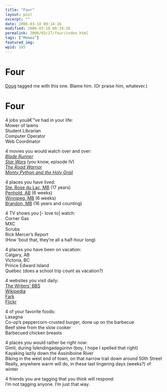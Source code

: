 ```yaml
---
title: "Four"
layout: post
excerpt: ""
date: 2006-03-18 00:14:16
modified: 2006-03-18 00:14:16
permalink: 2006/03/17/four/index.html
tags: ["Memes"]
featured_img: 
wpid: 185
---
```


# Four

[Doug](http://www.ballsandwalnuts.com/) tagged me with this one. Blame him. (Or praise him, whatever.)

Four
====

4 jobs youâ€™ve had in your life:  
Mower of lawns  
Student Librarian  
Computer Operator  
Web Coordinator

4 movies you would watch over and over:  
*[Blade Runner](http://www.imdb.com/title/tt0083658/)*  
*[Star Wars](http://www.imdb.com/title/tt0076759/)* (you know, episode IV)  
*[The Road Warrior](http://www.imdb.com/title/tt0082694/)*  
*[Monty Python and the Holy Grail](http://www.imdb.com/title/tt0071853/)*

4 places you have lived:  
[Ste. Rose du Lac, MB](http://www.town.sterosedulac.mb.ca/) (17 years)  
[Penhold, AB](http://www.regions.cadets.forces.gc.ca/pra/pacstc/intro_e.asp) (6 weeks)  
[Winnipeg, MB](http://www.mywinnipeg.com/) (6 weeks)  
[Brandon, MB](http://www.brandon.com/) (16 years and counting)

4 TV shows you \[- love to\] watch:  
Corner Gas  
MXC  
Scrubs  
Rick Mercer’s Report  
(How ’bout that, they’re all a half-hour long)

4 places you have been on vacation:  
Calgary, AB  
Victoria, BC  
Prince Edward Island  
Québec (does a school trip count as vacation?)

4 websites you visit daily:  
[The Writers’ BBS](http://www.writersbbs.com/)  
[Wikipedia](http://en.wikipedia.org/)  
[Fark](http://www.fark.com/)  
[Flickr](http://www.flickr.com/)

4 of your favorite foods:  
Lasagna  
Co-op’s peppercorn-crusted burger, done up on the barbecue  
Beef stew from the slow cooker  
Barbecued chicken breasts

4 places you would rather be right now:  
Gimli, during Íslendingadagúrinn (boy, I hope I spelled that right)  
Kayaking lazily down the Assiniboine River  
Biking in the west end of town, on that narrow trail down around 50th Street  
Really, anywhere warm will do, in these last lingering days (weeks?) of winter

4 friends you are tagging that you think will respond:  
I’m not tagging anyone. I’m just that way.
